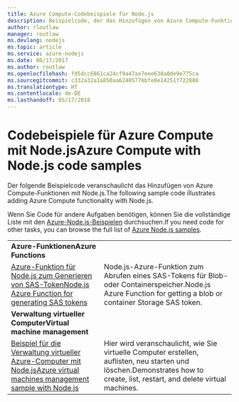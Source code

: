 ```yaml
---
title: Azure Compute-Codebeispiele für Node.js
description: Beispielcode, der das Hinzufügen von Azure Compute-Funktionen mit Node.js veranschaulicht
author: rloutlaw
manager: routlaw
ms.devlang: nodejs
ms.topic: article
ms.service: azure-nodejs
ms.date: 06/17/2017
ms.author: routlaw
ms.openlocfilehash: fd5dcc6861ca24cf9a47ae7eee638a0de9e775ca
ms.sourcegitcommit: c332a32a1a850aa62405776bfe0e14251f722888
ms.translationtype: HT
ms.contentlocale: de-DE
ms.lasthandoff: 05/17/2018
---
```

# <a name="azure-compute-with-nodejs-code-samples"></a><span data-ttu-id="25b31-103">Codebeispiele für Azure Compute mit Node.js</span><span class="sxs-lookup"><span data-stu-id="25b31-103">Azure Compute with Node.js code samples</span></span>

<span data-ttu-id="25b31-104">Der folgende Beispielcode veranschaulicht das Hinzufügen von Azure Compute-Funktionen mit Node.js.</span><span class="sxs-lookup"><span data-stu-id="25b31-104">The following sample code illustrates adding Azure Compute functionality with Node.js.</span></span>

<span data-ttu-id="25b31-105">Wenn Sie Code für andere Aufgaben benötigen, können Sie die vollständige Liste mit den [Azure-Node.js-Beispielen](https://azure.microsoft.com/resources/samples/?term=nodejs) durchsuchen.</span><span class="sxs-lookup"><span data-stu-id="25b31-105">If you need code for other tasks, you can browse the full list of [Azure Node.js samples](https://azure.microsoft.com/resources/samples/?term=nodejs).</span></span>

| | |
|---|---|
| <span data-ttu-id="25b31-106">**Azure-Funktionen**</span><span class="sxs-lookup"><span data-stu-id="25b31-106">**Azure Functions**</span></span> ||
| [<span data-ttu-id="25b31-107">Azure-Funktion für Node.js zum Generieren von SAS-Token</span><span class="sxs-lookup"><span data-stu-id="25b31-107">Node.js Azure Function for generating SAS tokens</span></span>](https://azure.microsoft.com/resources/samples/functions-node-sas-token/) | <span data-ttu-id="25b31-108">Node.js-Azure-Funktion zum Abrufen eines SAS-Tokens für Blob- oder Containerspeicher.</span><span class="sxs-lookup"><span data-stu-id="25b31-108">Node.js Azure Function for getting a blob or container Storage SAS token.</span></span> |
| <span data-ttu-id="25b31-109">**Verwaltung virtueller Computer**</span><span class="sxs-lookup"><span data-stu-id="25b31-109">**Virtual machine management**</span></span> ||
| [<span data-ttu-id="25b31-110">Beispiel für die Verwaltung virtueller Azure-Computer mit Node.js</span><span class="sxs-lookup"><span data-stu-id="25b31-110">Azure virtual machines management sample with Node.js</span></span>](https://github.com/Azure-Samples/compute-node-manage-vm) | <span data-ttu-id="25b31-111">Hier wird veranschaulicht, wie Sie virtuelle Computer erstellen, auflisten, neu starten und löschen.</span><span class="sxs-lookup"><span data-stu-id="25b31-111">Demonstrates how to create, list, restart, and delete virtual machines.</span></span> |